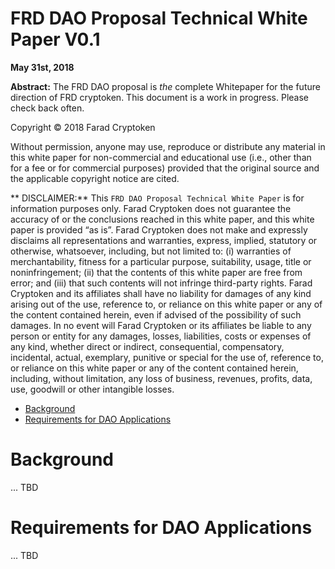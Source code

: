 
# FRD DAO Proposal Technical White Paper V0.1

**May 31st, 2018**

**Abstract:** The FRD DAO proposal is *the* complete Whitepaper for the future direction of FRD cryptoken. This document is a work in progress. Please check back often.

Copyright © 2018 Farad Cryptoken

Without permission, anyone may use, reproduce or distribute any material in this white paper for non-commercial and educational use (i.e., other than for a fee or for commercial purposes) provided that the original source and the applicable copyright notice are cited.

** DISCLAIMER:** This `FRD DAO Proposal Technical White Paper` is for information purposes only. Farad Cryptoken does not guarantee the accuracy of or the conclusions reached in this white paper, and this white paper is provided “as is”. Farad Cryptoken does not make and expressly disclaims all representations and warranties, express, implied, statutory or otherwise, whatsoever, including, but not limited to: (i) warranties of merchantability, fitness for a particular purpose, suitability, usage, title or noninfringement; (ii) that the contents of this white paper are free from error; and (iii) that such contents will not infringe third-party rights. Farad Cryptoken and its affiliates shall have no liability for damages of any kind arising out of the use, reference to, or reliance on this white paper or any of the content contained herein, even if advised of the possibility of such damages. In no event will Farad Cryptoken or its affiliates be liable to any person or entity for any damages, losses, liabilities, costs or expenses of any kind, whether direct or indirect, consequential, compensatory, incidental, actual, exemplary, punitive or special for the use of, reference to, or reliance on this white paper or any of the content contained herein, including, without limitation, any loss of business, revenues, profits, data, use, goodwill or other intangible losses.

<!-- MarkdownTOC depth=4 autolink=true bracket=round list_bullets="-*+" -->

- [Background](#background)
- [Requirements for DAO Applications](#requirements-for-dao-applications)

<!-- /MarkdownTOC -->

# Background

... TBD

# Requirements for DAO Applications

... TBD

